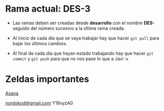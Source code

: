 # Rama actual: **DES-3**

* Las ramas deben ser creadas desde **desarrollo** con el nombre **DES-** seguido del número sucesivo a la última rama creada.

* Al inicio de cada día que se vaya trabajar hay que hacer `git pull` para bajar los últimos cambios.

* Al final de cada día que hayan estado trabajando hay que hacer `git commit` y `git push` para que no nos pase lo que a Javi :v



# Zeldas importantes
[Asana](https://app.asana.com/0/994194906355846/994194906355846)

[nordokod@gmail.com](gmail.com)
Y19xyzA0